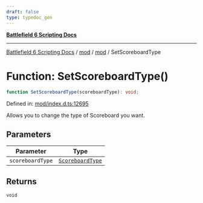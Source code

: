 ```yaml
---
draft: false
type: typedoc_gen
---
```


[**Battlefield 6 Scripting Docs**](../../../_index.md)

***

[Battlefield 6 Scripting Docs](../../../_index.md) / [mod](../../_index.md) / [mod](../_index.md) / SetScoreboardType

# Function: SetScoreboardType()

```ts
function SetScoreboardType(scoreboardType): void;
```

Defined in: [mod/index.d.ts:12695](https://github.com/battlefield-portal-community/portal-docs/blob/6d87e21c5922a3efb03c634dbe98e5fe6e797672/generators/santiago/mod/index.d.ts#L12695)

Allows you to change the type of Scoreboard you want.

## Parameters

| Parameter | Type |
| ------ | ------ |
| `scoreboardType` | [`ScoreboardType`](../ScoreboardType/_index.md) |

## Returns

`void`

